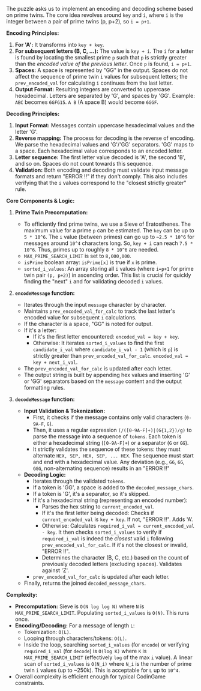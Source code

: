 The puzzle asks us to implement an encoding and decoding scheme based on prime twins. The core idea revolves around `key` and `i`, where `i` is the integer between a pair of prime twins (p, p+2), so `i = p+1`.

**Encoding Principles:**
1.  **For 'A':** It transforms into `key + key`.
2.  **For subsequent letters (B, C, ...):** The value is `key + i`. The `i` for a letter is found by locating the smallest prime `p` such that `p` is strictly greater than the *encoded value of the previous letter*. Once `p` is found, `i = p+1`.
3.  **Spaces:** A space is represented by "GG" in the output. Spaces do not affect the sequence of prime twin `i` values for subsequent letters; the `prev_encoded_val` for calculating `i` continues from the last letter.
4.  **Output Format:** Resulting integers are converted to uppercase hexadecimal. Letters are separated by 'G', and spaces by 'GG'. Example: `ABC` becomes `6GFG15`. `A B` (A space B) would become `6GGF`.

**Decoding Principles:**
1.  **Input Format:** Messages contain uppercase hexadecimal values and the letter 'G'.
2.  **Reverse mapping:** The process for decoding is the reverse of encoding. We parse the hexadecimal values and 'G'/'GG' separators. 'GG' maps to a space. Each hexadecimal value corresponds to an encoded letter.
3.  **Letter sequence:** The first letter value decoded is 'A', the second 'B', and so on. Spaces do not count towards this sequence.
4.  **Validation:** Both encoding and decoding must validate input message formats and return "ERROR !!" if they don't comply. This also includes verifying that the `i` values correspond to the "closest strictly greater" rule.

**Core Components & Logic:**

1.  **Prime Twin Precomputation:**
    *   To efficiently find prime twins, we use a Sieve of Eratosthenes. The maximum value for a prime `p` can be estimated. The `key` can be up to `5 * 10^6`. The `i` value (between primes) can go up to `~2.5 * 10^6` for messages around `10^4` characters long. So, `key + i` can reach `7.5 * 10^6`. Thus, primes up to roughly `8 * 10^6` are needed.
    *   `MAX_PRIME_SEARCH_LIMIT` is set to `8,000,000`.
    *   `isPrime` boolean array: `isPrime[x]` is true if `x` is prime.
    *   `sorted_i_values`: An array storing all `i` values (where `i=p+1` for prime twin pair `(p, p+2)`) in ascending order. This list is crucial for quickly finding the "next" `i` and for validating decoded `i` values.

2.  **`encodeMessage` function:**
    *   Iterates through the input `message` character by character.
    *   Maintains `prev_encoded_val_for_calc` to track the last letter's encoded value for subsequent `i` calculations.
    *   If the character is a space, "GG" is noted for output.
    *   If it's a letter:
        *   If it's the first letter encountered: `encoded_val = key + key`.
        *   Otherwise: It iterates `sorted_i_values` to find the first `candidate_i_val` where `candidate_i_val - 1` (which is `p`) is strictly greater than `prev_encoded_val_for_calc`. `encoded_val = key + next_i_val`.
    *   The `prev_encoded_val_for_calc` is updated after each letter.
    *   The output string is built by appending hex values and inserting 'G' or 'GG' separators based on the `message` content and the output formatting rules.

3.  **`decodeMessage` function:**
    *   **Input Validation & Tokenization:**
        *   First, it checks if the message contains only valid characters (`0-9A-F`, `G`).
        *   Then, it uses a regular expression `(/([0-9A-F]+)|(G{1,2})/g)` to parse the message into a sequence of `tokens`. Each token is either a hexadecimal string (`[0-9A-F]+`) or a separator (`G` or `GG`).
        *   It strictly validates the sequence of these tokens: they must alternate `HEX, SEP, HEX, SEP, ... HEX`. The sequence must start and end with a hexadecimal value. Any deviation (e.g., `G6`, `6G`, `GGG`, non-alternating sequence) results in an "ERROR !!"
    *   **Decoding Logic:**
        *   Iterates through the validated `tokens`.
        *   If a token is 'GG', a space is added to the `decoded_message_chars`.
        *   If a token is 'G', it's a separator, so it's skipped.
        *   If it's a hexadecimal string (representing an encoded number):
            *   Parses the hex string to `current_encoded_val`.
            *   If it's the first letter being decoded: Checks if `current_encoded_val` is `key + key`. If not, "ERROR !!". Adds 'A'.
            *   Otherwise: Calculates `required_i_val = current_encoded_val - key`. It then checks `sorted_i_values` to verify if `required_i_val` is indeed the *closest* valid `i` following `prev_encoded_val_for_calc`. If it's not the closest or invalid, "ERROR !!".
            *   Determines the character (B, C, etc.) based on the count of previously decoded letters (excluding spaces). Validates against 'Z'.
        *   `prev_encoded_val_for_calc` is updated after each letter.
    *   Finally, returns the joined `decoded_message_chars`.

**Complexity:**
*   **Precomputation:** Sieve is `O(N log log N)` where `N` is `MAX_PRIME_SEARCH_LIMIT`. Populating `sorted_i_values` is `O(N)`. This runs once.
*   **Encoding/Decoding:** For a message of length `L`:
    *   Tokenization: `O(L)`.
    *   Looping through characters/tokens: `O(L)`.
    *   Inside the loop, searching `sorted_i_values` (for `encode`) or verifying `required_i_val` (for `decode`) is `O(log K)` where `K` is `MAX_PRIME_SEARCH_LIMIT` (effectively `log` of the max `i` value). A linear scan of `sorted_i_values` is `O(N_i)` where `N_i` is the number of prime twin `i` values (up to ~250k). This is acceptable for `L` up to `10^4`.
*   Overall complexity is efficient enough for typical CodinGame constraints.